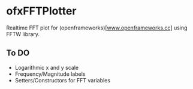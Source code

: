 ofxFFTPlotter
=============
Realtime FFT plot for (openframeworks)[www.openframeworks.cc] using FFTW library.

## To DO
* Logarithmic x and y scale
* Frequency/Magnitude labels
* Setters/Constructors for FFT variables
